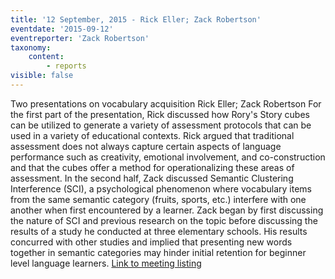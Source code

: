 ```yaml
---
title: '12 September, 2015 - Rick Eller; Zack Robertson'
eventdate: '2015-09-12'
eventreporter: 'Zack Robertson'
taxonomy:
    content:
        - reports
visible: false
---
```


Two presentations on vocabulary acquisition
Rick Eller; Zack Robertson
For the first part of the presentation, Rick discussed how Rory's Story cubes can be utilized to generate a variety of assessment protocols that can be used in a variety of educational contexts. Rick argued that traditional assessment does not always capture certain aspects of language performance such as creativity, emotional involvement, and co-construction and that the cubes offer a method for operationalizing these areas of assessment. 
In the second half, Zack discussed Semantic Clustering Interference (SCI), a psychological phenomenon where vocabulary items from the same semantic category (fruits, sports, etc.) interfere with one another when first encountered by a learner. Zack began by first discussing the nature of SCI and previous research on the topic before discussing the results of a study he conducted at three elementary schools. His results concurred with other studies and implied that presenting new words together in semantic categories may hinder initial retention for beginner level language learners.
<a href="../schedule/2015/september/12">Link to meeting listing</a>
